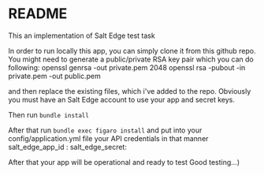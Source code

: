 # README

This an implementation of Salt Edge test task

In order to run locally this app, you can simply clone it from this github repo.
You might need to generate a public/private RSA key pair which you can do following:
openssl genrsa -out private.pem 2048
openssl rsa -pubout -in private.pem -out public.pem

and then replace the existing files, which i've added to the repo. Obviously you must have 
an Salt Edge account to use your app and secret keys.

Then run `bundle install`

After that run `bundle exec figaro install` and put into your config/application.yml file 
your API credentials in that manner
salt_edge_app_id : 
salt_edge_secret: 

After that your app will be operational and ready to test
Good testing...)

